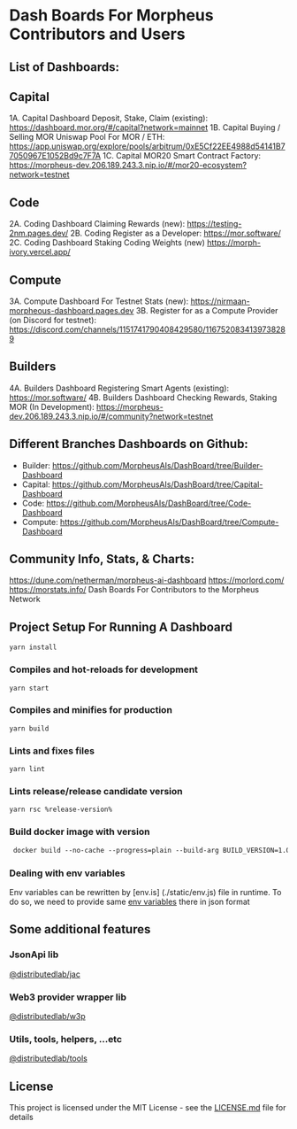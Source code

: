 # Dash Boards For Morpheus Contributors and Users

## List of Dashboards:

## Capital
1A. Capital Dashboard Deposit, Stake, Claim (existing): https://dashboard.mor.org/#/capital?network=mainnet
1B. Capital Buying / Selling MOR Uniswap Pool For MOR / ETH: https://app.uniswap.org/explore/pools/arbitrum/0xE5Cf22EE4988d54141B77050967E1052Bd9c7F7A
1C. Capital MOR20 Smart Contract Factory: https://morpheus-dev.206.189.243.3.nip.io/#/mor20-ecosystem?network=testnet

## Code
2A. Coding Dashboard Claiming Rewards (new): https://testing-2nm.pages.dev/
2B. Coding Register as a Developer: https://mor.software/
2C. Coding Dashboard Staking Coding Weights (new) https://morph-ivory.vercel.app/

## Compute
3A. Compute Dashboard For Testnet Stats (new): https://nirmaan-morpheous-dashboard.pages.dev
3B. Register for as a Compute Provider (on Discord for testnet): https://discord.com/channels/1151741790408429580/1167520834139738289

## Builders
4A. Builders Dashboard Registering Smart Agents (existing): https://mor.software/
4B. Builders Dashboard Checking Rewards, Staking MOR (In Development): https://morpheus-dev.206.189.243.3.nip.io/#/community?network=testnet

## Different Branches Dashboards on Github:
- Builder: https://github.com/MorpheusAIs/DashBoard/tree/Builder-Dashboard
- Capital: https://github.com/MorpheusAIs/DashBoard/tree/Capital-Dashboard
- Code: https://github.com/MorpheusAIs/DashBoard/tree/Code-Dashboard
- Compute: https://github.com/MorpheusAIs/DashBoard/tree/Compute-Dashboard

## Community Info, Stats, & Charts:
https://dune.com/netherman/morpheus-ai-dashboard
https://morlord.com/
https://morstats.info/
Dash Boards For Contributors to the Morpheus Network

## Project Setup For Running A Dashboard
```
yarn install
```

### Compiles and hot-reloads for development
```
yarn start
```

### Compiles and minifies for production
```
yarn build
```

### Lints and fixes files
```
yarn lint
```

### Lints release/release candidate version
```
yarn rsc %release-version%
```

### Build docker image with version
```dockerfile
 docker build --no-cache --progress=plain --build-arg BUILD_VERSION=1.0.0-rc.0 -t vue-template .
```

### Dealing with env variables
Env variables can be rewritten by [env.is] (./static/env.js) file in runtime. To do so, we need to provide same [env variables](.env.example) there in json format

## Some additional features

### JsonApi lib

[@distributedlab/jac](https://distributed-lab.github.io/web-kit/modules/_distributedlab_jac.html)

### Web3 provider wrapper lib

[@distributedlab/w3p](https://distributed-lab.github.io/web-kit/modules/_distributedlab_w3p.html)

### Utils, tools, helpers, ...etc

[@distributedlab/tools](https://distributed-lab.github.io/web-kit/modules/_distributedlab_tools.html)

## License

This project is licensed under the MIT License - see the [LICENSE.md](./LICENSE) file for details
